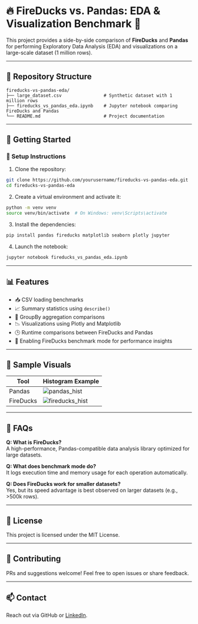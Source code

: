 
# 🔥 FireDucks vs. Pandas: EDA & Visualization Benchmark 🐼

This project provides a side-by-side comparison of **FireDucks** and **Pandas** for performing Exploratory Data Analysis (EDA) and visualizations on a large-scale dataset (1 million rows).

---

## 📂 Repository Structure

```
fireducks-vs-pandas-eda/
├── large_dataset.csv                # Synthetic dataset with 1 million rows
├── fireducks_vs_pandas_eda.ipynb    # Jupyter notebook comparing FireDucks and Pandas
└── README.md                        # Project documentation
```

---

## 🚀 Getting Started

### 🔧 Setup Instructions

1. Clone the repository:

```bash
git clone https://github.com/yourusername/fireducks-vs-pandas-eda.git
cd fireducks-vs-pandas-eda
```

2. Create a virtual environment and activate it:

```bash
python -m venv venv
source venv/bin/activate  # On Windows: venv\Scripts\activate
```

3. Install the dependencies:

```bash
pip install pandas fireducks matplotlib seaborn plotly jupyter
```

4. Launch the notebook:

```bash
jupyter notebook fireducks_vs_pandas_eda.ipynb
```

---

## 📊 Features

- 📥 CSV loading benchmarks
- 📈 Summary statistics using `describe()`
- 🔄 GroupBy aggregation comparisons
- 📉 Visualizations using Plotly and Matplotlib
- 🕒 Runtime comparisons between FireDucks and Pandas
- 🔧 Enabling FireDucks benchmark mode for performance insights

---

## 📸 Sample Visuals

| Tool      | Histogram Example |
|-----------|-------------------|
| Pandas    | ![pandas_hist](plots/pandas_hist.png) |
| FireDucks | ![fireducks_hist](plots/fireducks_hist.png) |

---

## 🧠 FAQs

**Q: What is FireDucks?**  
A high-performance, Pandas-compatible data analysis library optimized for large datasets.

**Q: What does benchmark mode do?**  
It logs execution time and memory usage for each operation automatically.

**Q: Does FireDucks work for smaller datasets?**  
Yes, but its speed advantage is best observed on larger datasets (e.g., >500k rows).

---

## 📎 License

This project is licensed under the MIT License.

---

## 🤝 Contributing

PRs and suggestions welcome! Feel free to open issues or share feedback.

---

## 📫 Contact

Reach out via GitHub or [LinkedIn](https://linkedin.com).
